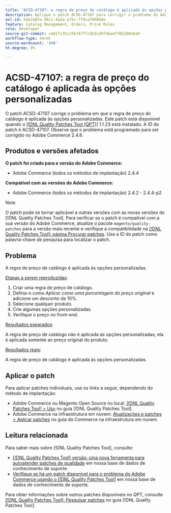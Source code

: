 ```yaml
---
title: "ACSD-47107: a regra de preço do catálogo é aplicada às opções personalizadas"
description: Aplique o patch ACSD-47107 para corrigir o problema do Adobe Commerce em que a regra de preço de catálogo é aplicada às opções personalizadas.
exl-id: 5de2a87e-90c1-4a2a-a75c-7f9ca766868e
feature: Catalog Management, Orders, Price Rules
role: Developer
source-git-commit: ce81fc35cc5b7477fc5b3cd5f36a4ff65280e6a0
workflow-type: tm+mt
source-wordcount: '349'
ht-degree: 0%

---
```


# ACSD-47107: a regra de preço do catálogo é aplicada às opções personalizadas

O patch ACSD-47107 corrige o problema em que a regra de preço do catálogo é aplicada às opções personalizadas. Este patch está disponível quando o [[!DNL Quality Patches Tool (QPT)]](/help/announcements/adobe-commerce-announcements/magento-quality-patches-released-new-tool-to-self-serve-quality-patches.md) 1.1.23 está instalado. A ID do patch é ACSD-47107. Observe que o problema está programado para ser corrigido no Adobe Commerce 2.4.6.

## Produtos e versões afetados

**O patch foi criado para a versão do Adobe Commerce:**

* Adobe Commerce (todos os métodos de implantação) 2.4.4

**Compatível com as versões do Adobe Commerce:**

* Adobe Commerce (todos os métodos de implantação) 2.4.2 - 2.4.4-p2

>[!NOTE]
>
>O patch pode se tornar aplicável a outras versões com as novas versões do [!DNL Quality Patches Tool]. Para verificar se o patch é compatível com a sua versão do Adobe Commerce, atualize o pacote `magento/quality-patches` para a versão mais recente e verifique a compatibilidade na [[!DNL Quality Patches Tool]: página Procurar patches](https://experienceleague.adobe.com/tools/commerce-quality-patches/index.html). Use a ID do patch como palavra-chave de pesquisa para localizar o patch.

## Problema

A regra de preço de catálogo é aplicada às opções personalizadas.

<u>Etapas a serem reproduzidas</u>:

1. Criar uma regra de preço de catálogo.
1. Defina-o como *Aplicar como uma porcentagem do preço original* e adicione um desconto de 10%.
1. Selecione qualquer produto.
1. Crie algumas opções personalizadas.
1. Verifique o preço no front-end.

<u>Resultados esperados</u>:

A regra de preço de catálogo não é aplicada às opções personalizadas; ela é aplicada somente ao preço original do produto.

<u>Resultados reais</u>:

A regra de preço de catálogo é aplicada às opções personalizadas.

## Aplicar o patch

Para aplicar patches individuais, use os links a seguir, dependendo do método de implantação:

* Adobe Commerce ou Magento Open Source no local: [[!DNL Quality Patches Tool] > Uso](https://experienceleague.adobe.com/docs/commerce-operations/tools/quality-patches-tool/usage.html) no guia [!DNL Quality Patches Tool].
* Adobe Commerce na infraestrutura em nuvem: [Atualizações e patches > Aplicar patches](https://experienceleague.adobe.com/docs/commerce-cloud-service/user-guide/develop/upgrade/apply-patches.html) no guia do Commerce na infraestrutura em nuvem.

## Leitura relacionada

Para saber mais sobre [!DNL Quality Patches Tool], consulte:

* [[!DNL Quality Patches Tool] versão: uma nova ferramenta para autoatender patches de qualidade](/help/announcements/adobe-commerce-announcements/magento-quality-patches-released-new-tool-to-self-serve-quality-patches.md) em nossa base de dados de conhecimento de suporte.
* [Verifique se há um patch disponível para o problema do Adobe Commerce usando o [!DNL Quality Patches Tool]](/help/support-tools/patches-available-in-qpt-tool/check-patch-for-magento-issue-with-magento-quality-patches.md) em nossa base de dados de conhecimento de suporte.

Para obter informações sobre outros patches disponíveis no QPT, consulte [[!DNL Quality Patches Tool]: Pesquisar patches](https://experienceleague.adobe.com/tools/commerce-quality-patches/index.html) no guia [!DNL Quality Patches Tool].
